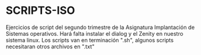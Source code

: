 # SCRIPTS-ISO
Ejercicios de script del segundo trimestre de la Asignatura Implantación de Sistemas operativos.
Hará falta instalar el dialog y el Zenity en nuestro sistema linux.
Los scripts van en terminación ".sh", algunos scripts necesitaran otros archivos en ".txt"
